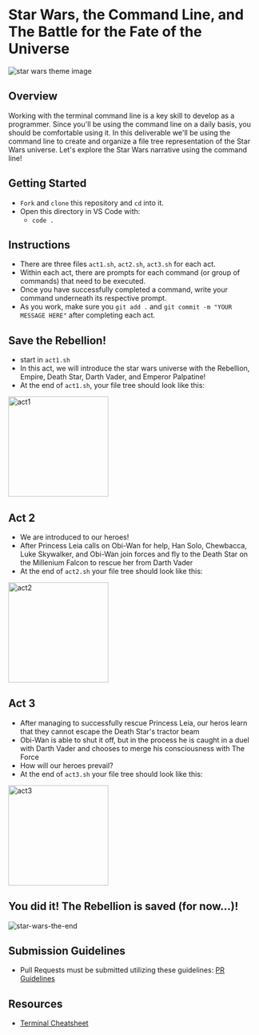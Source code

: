 # Star Wars, the Command Line, and The Battle for the Fate of the Universe

![star wars theme image](https://res.cloudinary.com/ahonore42/image/upload/v1611100619/starwars-canon-banner_silgff.jpg)

## Overview
Working with the terminal command line is a key skill to develop as a programmer. Since you'll be using the command line on a daily basis, you should be comfortable using it. In this deliverable we'll be using the command line to create and organize a file tree representation of the Star Wars universe. Let's explore the Star Wars narrative using the command line!

## Getting Started
* `Fork` and `clone` this repository and `cd` into it.
* Open this directory in VS Code with:
    * `code .`

## Instructions
* There are three files `act1.sh`, `act2.sh`, `act3.sh` for each act. 
* Within each act, there are prompts for each command (or group of commands) that need to be executed.
* Once you have successfully completed a command, write your command underneath its respective prompt.
* As you work, make sure you `git add .` and `git commit -m "YOUR MESSAGE HERE"` after completing each act.

## Save the Rebellion!
* start in `act1.sh`
* In this act, we will introduce the star wars universe with the Rebellion, Empire, Death Star, Darth Vader, and Emperor Palpatine!
* At the end of `act1.sh`, your file tree should look like this:

<img height=200 src="https://res.cloudinary.com/ahonore42/image/upload/v1611102583/ga/act1.png" alt="act1" />

## Act 2
* We are introduced to our heroes!
* After Princess Leia calls on Obi-Wan for help, Han Solo, Chewbacca, Luke Skywalker, and Obi-Wan join forces and fly to the Death Star on the Millenium Falcon to rescue her from Darth Vader
* At the end of `act2.sh` your file tree should look like this:

<img height=200 src="https://res.cloudinary.com/ahonore42/image/upload/v1611102604/ga/act2.png" alt="act2" />

## Act 3 
* After managing to successfully rescue Princess Leia, our heros learn that they cannot escape the Death Star's tractor beam
* Obi-Wan is able to shut it off, but in the process he is caught in a duel with Darth Vader and chooses to merge his consciousness with The Force
* How will our heroes prevail?
* At the end of `act3.sh` your file tree should look like this:

<img height=200 src="https://res.cloudinary.com/ahonore42/image/upload/v1611102619/ga/act3.png" alt="act3" />

## You did it! The Rebellion is saved (for now...)!

![star-wars-the-end](https://media.giphy.com/media/iQn33nEos213i/giphy.gif)

## Submission Guidelines
* Pull Requests must be submitted utilizing these guidelines: [PR Guidelines](https://github.com/SEI-R-9-19/template_pull_request)

## Resources
* [Terminal Cheatsheet](https://gist.github.com/cferdinandi/ef665330286fd5d7127d)
